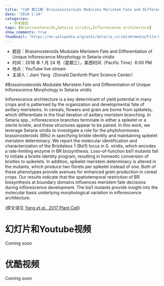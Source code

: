 ```yaml
---
title: "CGM 第21期：Brassinosteroids Modulate Meristem Fate and Differentiation of Unique Inflorescence Morphology in Setaria viridis"
date: "2018-1-24"
categories:
  - 学术报告
tags: [Brassinosteroids,Setaria viridis,Inflorescence architecture]
show_comments: true
thumbnail: "https://en.wikipedia.org/wiki/Setaria_viridis#/media/File:Groene_naaldaar_aarpluim_(Setaria_viridis).jpg"
---
```


- 题目：Brassinosteroids Modulate Meristem Fate and Differentiation of Unique Inflorescence Morphology in Setaria viridis
- 时间：2018 年 1 月 24 号（星期三），美西时间（Pacific Time）6:00 PM
- 地点：YouTube live stream 
- 主讲人：Jiani Yang（Donald Danforth Plant Science Center）

#Brassinosteroids Modulate Meristem Fate and Differentiation of Unique Inflorescence Morphology in Setaria viridis

Inflorescence architecture is a key determinant of yield potential in many crops and is patterned by the organization and developmental 
fate of axillary meristems. In cereals, flowers and grain are borne from spikelets, which differentiate in the final iteration of axillary 
meristem branching. In Setaria spp., inflorescence branches terminate in either a spikelet or a sterile bristle, and these structures 
appear to be paired. In this work, we leverage Setaria viridis to investigate a role for the phytohormones brassinosteroids (BRs) in 
specifying bristle identity and maintaining spikelet meristem determinacy. We report the molecular identification and characterization of 
the Bristleless 1 (Bsl1) locus in S. viridis, which encodes a rate-limiting enzyme in BR biosynthesis. Loss-of-function bsl1 mutants fail 
to initiate a bristle identity program, resulting in homeotic conversion of bristles to spikelets. In addition, spikelet meristem 
determinacy is altered in the mutants, which produce two florets per spikelet instead of one. Both of these phenotypes provide avenues 
for enhanced grain production in cereal crops. Our results indicate that the spatiotemporal restriction of BR biosynthesis at boundary 
domains influences meristem fate decisions during inflorescence development. The bsl1 mutants provide insight into the molecular basis 
underlying morphological variation in inflorescence architecture.

(原文请见 [Yang *et al.*, 2017 Plant Cell](http://www.plantcell.org/content/early/2017/12/20/tpc.17.00816))



# 幻灯片和Youtube视频

Coming soon


# 优酷视频

Coming soon

